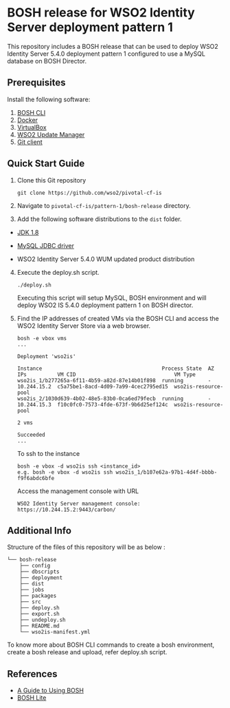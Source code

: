 # BOSH release for WSO2 Identity Server deployment pattern 1

This repository includes a BOSH release that can be used to deploy WSO2 Identity Server 5.4.0 deployment pattern 1
configured to use a MySQL database on BOSH Director.

## Prerequisites

Install the following software:

1. [BOSH CLI](https://bosh.io/docs/cli-v2.html)
2. [Docker](https://docs.docker.com/engine/installation/)
3. [VirtualBox](https://www.virtualbox.org/manual/ch02.html)
4. [WSO2 Update Manager](http://wso2.com/wum)
5. [Git client](https://git-scm.com/book/en/v2/Getting-Started-Installing-Git)

## Quick Start Guide

1. Clone this Git repository
    ```
    git clone https://github.com/wso2/pivotal-cf-is
    ```
    
2. Navigate to `pivotal-cf-is/pattern-1/bosh-release` directory.

3. Add the following software distributions to the `dist` folder.

- [JDK 1.8](http://www.oracle.com/technetwork/java/javase/downloads/jdk8-downloads-2133151.html)

- [MySQL JDBC driver](https://dev.mysql.com/downloads/connector/j/5.1.html)

- WSO2 Identity Server 5.4.0 WUM updated product distribution

4. Execute the deploy.sh script.
   ```
   ./deploy.sh
   ```
   Executing this script will setup MySQL, BOSH environment and will deploy WSO2 IS 5.4.0 deployment pattern 1 on BOSH director.

5. Find the IP addresses of created VMs via the BOSH CLI and access the WSO2 Identity Server Store via a web browser.
    ```
    bosh -e vbox vms
    ...
    
    Deployment 'wso2is'
    
    Instance                                       Process State  AZ  IPs          VM CID                                VM Type  
    wso2is_1/b277265a-6f11-4b59-a82d-87e14b01f898  running        -   10.244.15.2  c5a75be1-8acd-4d09-7a99-4cec2795ed15  wso2is-resource-pool  
    wso2is_2/1030d639-4b02-48e5-83b0-0ca6ed79fecb  running        -   10.244.15.3  f10c0fc0-7573-4fde-673f-9b6d25ef124c  wso2is-resource-pool  
    
    2 vms
    
    Succeeded
    ...
    ```
    To ssh to the instance
    ```
    bosh -e vbox -d wso2is ssh <instance_id>
    e.g. bosh -e vbox -d wso2is ssh wso2is_1/b107e62a-97b1-4d4f-bbbb-f9f6abdc6bfe
    ```
    Access the management console with URL
    ```
    WSO2 Identity Server management console: https://10.244.15.2:9443/carbon/
    ```

## Additional Info

Structure of the files of this repository will be as below :
```
└── bosh-release
    ├── config
    ├── dbscripts
    ├── deployment
    ├── dist
    ├── jobs
    ├── packages
    ├── src
    ├── deploy.sh
    ├── export.sh
    ├── undeploy.sh
    ├── README.md
    └── wso2is-manifest.yml
```
To know more about BOSH CLI commands to create a bosh environment, create a bosh release and upload, refer deploy.sh script.

## References

* [A Guide to Using BOSH](http://mariash.github.io/learn-bosh/)
* [BOSH Lite](https://bosh.io/docs/bosh-lite.html)
